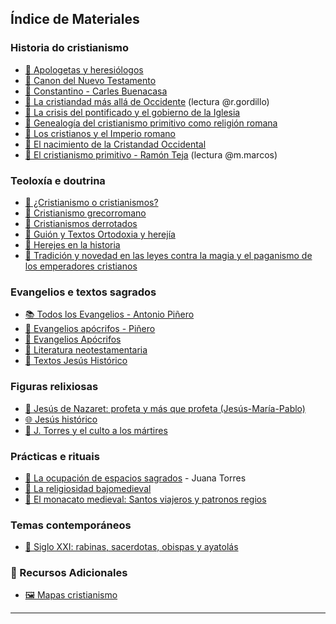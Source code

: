 ## Índice de Materiales

###  Historia do cristianismo

- [📄 Apologetas y heresiólogos](materiales/apologetas.pdf)
- [📄 Canon del Nuevo Testamento](materiales/canonNT.docx)
- [📄 Constantino - Carles Buenacasa](materiales/constantinus.pdf)
- [📄 La cristiandad más allá de Occidente](materiales/cris_masalla.pdf) (lectura @r.gordillo)
- [📄 La crisis del pontificado y el gobierno de la Iglesia](materiales/crisispont.pdf)
- [📄 Genealogía del cristianismo primitivo como religión romana](materiales/genealogia.pdf)
- [📄 Los cristianos y el Imperio romano](materiales/cristianosimperio.docx)
- [📄 El nacimiento de la Cristandad Occidental](materiales/cristiandadoccidental.pdf)
- [📄 El cristianismo primitivo - Ramón Teja](materiales/crmoprimitivo.pdf) (lectura @m.marcos)

### Teoloxía e doutrina

- [📄 ¿Cristianismo o cristianismos?](materiales/crmoocrmos.pdf)
- [📄 Cristianismo grecorromano](materiales/crmogrecorromano.pdf)
- [📄 Cristianismos derrotados](materiales/crmosderrotados.pdf)
- [📄 Guión y Textos Ortodoxia y herejía](materiales/guion.doc)
- [📄 Herejes en la historia](materiales/herejes.pdf) 
- [📄 Tradición y novedad en las leyes contra la magia y el paganismo de los emperadores cristianos](materiales/leyespaganismo.pdf)
  
### Evangelios e textos sagrados

- [📚 Todos los Evangelios - Antonio Piñero](/materiales/todoslosevangelios_ap.pdf)
- [📄 Evangelios apócrifos - Piñero](materiales/evapocrifospiñero.pdf)
- [📄 Evangelios Apócrifos](materiales/evapocrifos.pdf)
- [📄 Literatura neotestamentaria](materiales/litneotest.pdf)
- [📄 Textos Jesús Histórico](materiales/textosjesus.doc)

### Figuras relixiosas

- [📄 Jesús de Nazaret: profeta y más que profeta (Jesús-María-Pablo)](materiales/jesusmariapablo.pdf)
- [🌐 Jesús histórico](https://www.jotdown.es/2018/11/jesus-de-nazaret-i-el-jesus-historico/)
- [📄 J. Torres y el culto a los mártires](materiales/cultomartires.pdf)

### Prácticas e rituais

- [📄 La ocupación de espacios sagrados](materiales/ocupacion.pdf) - Juana Torres 
- [📄 La religiosidad bajomedieval](materiales/relibajomedieval.pdf)
- [📄 El monacato medieval: Santos viajeros y patronos regios](materiales/monacatomedieval.pdf)

### Temas contemporáneos

- [📄 Siglo XXI: rabinas, sacerdotas, obispas y ayatolás](materiales/sacerdotas.pdf)

### 📖 Recursos Adicionales

- [🖼️ Mapas cristianismo](materiales/mapas.ppt)

---
